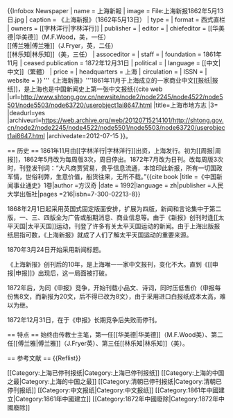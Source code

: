 {{Infobox Newspaper
| name                = 上海新報
| image               = File:上海新报1862年5月13日.jpg
| caption             = 《上海新报》（1862年5月13日）
| type                = 
| format              = 西式直栏
| owners              = [[字林洋行|字林洋行]]
| publisher           = 
| editor              = 
| chiefeditor         = [[华美德|华美德]]（M.F.Wood，美，一任）<br>[[傅兰雅|傅兰雅]]（J.Fryer，英，二任）<br>[[林乐知|林乐知]]（美，三任）
| assoceditor         = 
| staff               = 
| foundation          = 1861年11月
| ceased publication  = 1872年12月31日
| political           = 
| language            = [[中文|中文]]（繁體）
| price               = 
| headquarters        = 上海
| circulation         = 
| ISSN                = 
| website             = 
}}
'''《上海新报》'''1861年11月于上海成立的一家商业中文[[报纸|报纸]]，是上海也是中国新闻史上第一张中文报纸<ref>{{cite web |url=http://www.shtong.gov.cn/newsite/node2/node2245/node4522/node5501/node5503/node63720/userobject1ai8647.html |title=上海市地方志 |3= |deadurl=yes |archiveurl=https://web.archive.org/web/20120715214101/http://shtong.gov.cn/node2/node2245/node4522/node5501/node5503/node63720/userobject1ai8647.html |archivedate=2012-07-15 }}</ref>。

== 历史 ==
1861年11月由[[字林洋行|字林洋行]]出资，上海发行。初为[[周报|周报]]，1862年5月改为每周版3次，周日停出。1872年7月改为日刊。改每周版3次时，刊登发刊词：“大凡商贾贸易，贵乎信息流通，本馆印此新报，所有一切国政军情，世俗利弊，生意价值，船货往来，无所不载。”<ref>{{cite book |title =《中国新闻事业通史》1卷|author =方汉奇  |date = 1992|language = zh|publisher =人民大学出版社|pages =216|isbn=7-300-02213-8}}</ref>

1868年2月1日起采用英国式固定版面安排，扩展为四版，新闻和言论集中于第二版，一、三、四版全为广告或船期消息、商业信息等。由于《新报》创刊时逢[[太平天国|太平天国]]运动，刊登了许多有关太平天国运动的新闻。由于上海出版报纸屈指可数，《上海新报》就成了人们了解太平天国运动的重要来源。

1870年3月24日开始采用新闻标题。

《上海新报》创刊后的10年，是上海唯一一家中文报刊，变化不大。直到《[[申报|申报]]》出现后，这一局面被打破。

1872年后，为同《申报》竞争，开始刊载小品文、诗词，同时压低售价（申报每份售8文，而新报为20文，后不得已改为8文），由于采用进口白报纸成本太高，难以为继。

1872年12月31日，在于《申报》长期竞争后失败而停刊。

== 特点 ==
始终由传教士主笔，第一任[[华美德|华美德]]（M.F.Wood美）、第二任[[傅兰雅|傅兰雅]]（J.Fryer英）、第三任[[林乐知|林乐知]]（美）。

== 参考文献 ==
{{Reflist}}

[[Category:上海已停刊报纸|Category:上海已停刊报纸]]
[[Category:上海的中国之最|Category:上海的中国之最]]
[[Category:清朝已停刊报纸|Category:清朝已停刊报纸]]
[[Category:中文报纸|Category:中文报纸]]
[[Category:1861年中國建立|Category:1861年中國建立]]
[[Category:1872年中國廢除|Category:1872年中國廢除]]